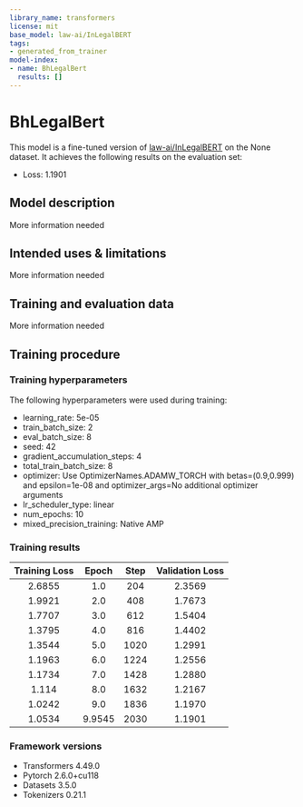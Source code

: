 ```yaml
---
library_name: transformers
license: mit
base_model: law-ai/InLegalBERT
tags:
- generated_from_trainer
model-index:
- name: BhLegalBert
  results: []
---
```


<!-- This model card has been generated automatically according to the information the Trainer had access to. You
should probably proofread and complete it, then remove this comment. -->

# BhLegalBert

This model is a fine-tuned version of [law-ai/InLegalBERT](https://huggingface.co/law-ai/InLegalBERT) on the None dataset.
It achieves the following results on the evaluation set:
- Loss: 1.1901

## Model description

More information needed

## Intended uses & limitations

More information needed

## Training and evaluation data

More information needed

## Training procedure

### Training hyperparameters

The following hyperparameters were used during training:
- learning_rate: 5e-05
- train_batch_size: 2
- eval_batch_size: 8
- seed: 42
- gradient_accumulation_steps: 4
- total_train_batch_size: 8
- optimizer: Use OptimizerNames.ADAMW_TORCH with betas=(0.9,0.999) and epsilon=1e-08 and optimizer_args=No additional optimizer arguments
- lr_scheduler_type: linear
- num_epochs: 10
- mixed_precision_training: Native AMP

### Training results

| Training Loss | Epoch  | Step | Validation Loss |
|:-------------:|:------:|:----:|:---------------:|
| 2.6855        | 1.0    | 204  | 2.3569          |
| 1.9921        | 2.0    | 408  | 1.7673          |
| 1.7707        | 3.0    | 612  | 1.5404          |
| 1.3795        | 4.0    | 816  | 1.4402          |
| 1.3544        | 5.0    | 1020 | 1.2991          |
| 1.1963        | 6.0    | 1224 | 1.2556          |
| 1.1734        | 7.0    | 1428 | 1.2880          |
| 1.114         | 8.0    | 1632 | 1.2167          |
| 1.0242        | 9.0    | 1836 | 1.1970          |
| 1.0534        | 9.9545 | 2030 | 1.1901          |


### Framework versions

- Transformers 4.49.0
- Pytorch 2.6.0+cu118
- Datasets 3.5.0
- Tokenizers 0.21.1
